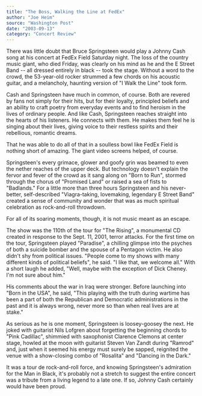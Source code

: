```yaml
---
title: "The Boss, Walking the Line at FedEx"
author: "Joe Heim"
source: "Washington Post"
date: "2003-09-13"
category: "Concert Review"
---
```


There was little doubt that Bruce Springsteen would play a Johnny Cash song at his concert at FedEx Field Saturday night. The loss of the country music giant, who died Friday, was clearly on his mind as he and the E Street Band -- all dressed entirely in black -- took the stage. Without a word to the crowd, the 53-year-old rocker strummed a few chords on his acoustic guitar, and a melancholy, haunting version of "I Walk the Line" took form.

Cash and Springsteen have much in common, of course. Both are revered by fans not simply for their hits, but for their loyalty, principled beliefs and an ability to craft poetry from everyday events and to find heroism in the lives of ordinary people. And like Cash, Springsteen reaches straight into the hearts of his listeners. He connects with them. He makes them feel he is singing about their lives, giving voice to their restless spirits and their rebellious, romantic dreams.

That he was able to do all of that in a soulless bowl like FedEx Field is nothing short of amazing. The giant video screens helped, of course.

Springsteen's every grimace, glower and goofy grin was beamed to even the nether reaches of the upper deck. But technology doesn't explain the fervor and fever of the crowd as it sang along on "Born to Run", stormed through the chorus of "Promised Land" or raised a sea of fists to "Badlands." For a little more than three hours Springsteen and his never-better, self-described "Viagra-taking, lovemaking, legendary E Street Band" created a sense of community and wonder that was as much spiritual celebration as rock-and-roll throwdown.

For all of its soaring moments, though, it is not music meant as an escape.

The show was the 110th of the tour for "The Rising", a monumental CD created in response to the Sept. 11, 2001, terror attacks. For the first time on the tour, Springsteen played "Paradise", a chilling glimpse into the psyches of both a suicide bomber and the spouse of a Pentagon victim. He also didn't shy from political issues. "People come to my shows with many different kinds of political beliefs", he said. "I like that, we welcome all." With a short laugh he added, "Well, maybe with the exception of Dick Cheney. I'm not sure about him."

His comments about the war in Iraq were stronger. Before launching into "Born in the USA", he said, "This playing with the truth during wartime has been a part of both the Republican and Democratic administrations in the past and it is always wrong, never more so than when real lives are at stake."

As serious as he is one moment, Springsteen is loosey-goosey the next. He joked with guitarist Nils Lofgren about forgetting the beginning chords to "Pink Cadillac", shimmied with saxophonist Clarence Clemons at center stage, howled at the moon with guitarist Steven Van Zandt during "Ramrod" and, just when it seemed his energy must surely be sapped, reignited the venue with a show-closing combo of "Rosalita" and "Dancing in the Dark."

It was a tour de rock-and-roll force, and knowing Springsteen's admiration for the Man in Black, it's probably not a stretch to suggest the entire concert was a tribute from a living legend to a late one. If so, Johnny Cash certainly would have been proud.